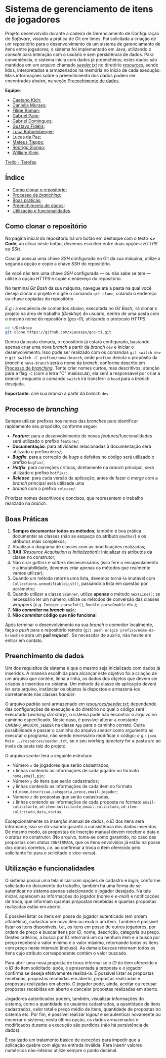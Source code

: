 # Sistema de gerenciamento de itens de jogadores

Projeto desenvolvido durante a cadeira de Gerenciamento de Configuração de _Software_, visando a prática de Git em
times. Foi solicitada a criação de um repositório para o desenvolvimento de um sistema de gerenciamento de itens entre
jogadores; o sistema foi implementado em Java, utilizando o _console_ para interação com o usuário e sem persistência de
dados. Para conveniência, o sistema inicia com dados já preenchidos; estes dados são mantidos em um arquivo chamado
[_seeder.txt_](./resources/seeder.txt) no diretório [_resources_](./resources), sendo lidos, interpretados e armazenados
na memória no início de cada execução. Mais informações sobre o preenchimento dos dados podem ser encontradas abaixo, na
seção [Preenchimento de dados](#preenchimento-de-dados).

**Equipe**:
- [Caetano Kich](https://github.com/CaetanoKich);
- [Daniella Moraes](https://github.com/MSDaniella);
- [Filipe Roman](https://github.com/fitroman);
- [Gabriel Paim](https://github.com/GabrielArrudaPaim);
- [Gabriel Domingues](https://github.com/DominguesGabriel);
- [Gustavo Fidélis](https://github.com/gustavofid);
- [Luca Bohnenberger](https://github.com/LucaWBohnenberger);
- [Lucas da Paz](https://github.com/xLucaspx);
- [Mateus Tieppo](https://github.com/Mateus-Tieppo);
- [Rodrigo Slongo](https://github.com/Slongo11);
- [William Klein](https://github.com/William-Olv-Kln).

[Trello - Tarefas](https://trello.com/b/olub9SuD).

## Índice

- [Como clonar o repositório](#como-clonar-o-repositório);
- [Processo de _branching_](#processo-de-_branching_);
- [Boas práticas](#boas-práticas);
- [Preenchimento de dados](#preenchimento-de-dados);
- [Utilização e funcionalidades](#utilização-e-funcionalidades).

## Como clonar o repositório

Na página inicial do repositório há um botão em destaque com o texto **<> Code**; ao clicar neste botão, devemos
escolher entre duas opções: _HTTPS_ ou _SSH_.

Caso já possua uma chave _SSH_ configurada no Git da sua máquina, utilize a segunda opção e copie a chave _SSH_
do repositório.

Se você não tem uma chave _SSH_ configurada — ou não sabe se tem — utilize a opção _HTTPS_ e copie o endereço
do repositório.

No terminal _Git Bash_ da sua máquina, navegue até a pasta na qual você deseja clonar o projeto e digite o comando
`git clone`, colando o endereço ou chave copiadas do repositório.

_E.g._: a sequência de comandos abaixo, executada no _Git Bash_, irá clonar o projeto na área de trabalho (_Desktop_)
do usuário, dentro de uma pasta com o mesmo nome do repositório (_gcs-t1_), utilizando o protocolo _HTTPS_.

```bash
cd ~/Desktop
git clone https://github.com/xLucaspx/gcs-t1.git
```

Dentro da pasta clonada, o repositório já estará configurado, bastando apenas criar uma nova _branch_ a partir da
_branch_ `dev` e iniciar o desenvolvimento. Isso pode ser realizado com os comandos `git switch dev` e
`git switch -C prefixo/nova-branch`, onde `prefixo` denota o propósito da _branch_ e `nova-branch` será o nome da
_branch_, conforme descrito em [Processo de _branching_](#processo-de-_branching_). Tente criar nomes curtos, mas
descritivos; atenção para a flag `-C` (com a letra "C" maiúscula), ela será a responsável por criar a _branch_, enquanto
o comando `switch` irá transferir a `head` para a _branch_ desejada.

**Importante**: crie sua _branch_ a partir da _branch_ `dev`.

## Processo de _branching_

Sempre utilizar prefixos nos nomes das _branches_ para identificar rapidamente seu propósito, conforme segue:

- **_Feature_**: para o desenvolvimento de novas _features_/funcionalidades será utilizado o prefixo `feature/`;
- **Documentação**: para atividades relacionadas à documentação será utilizado o prefixo `docs/`;
- **_Bugfix_**: para a correção de _bugs_ e defeitos no código será utilizado o prefixo `bugfix/`;
- **_Hotfix_**: para correções críticas, diretamente na _branch_ principal, será utilizado o prefixo `hotfix/`;
- **_Release_**: para cada versão da aplicação, antes de fazer o _merge_ com a _branch_ principal será utilizada uma
- _branch_ com o prefixo `release/`.

Priorizar nomes descritivos e concisos, que representem o trabalho realizado na _branch_.

## Boas Práticas

1. **Sempre documentar todos os métodos**; também é boa prática documentar as classes (não se esqueça do atributo
	 `@author`) e os atributos mais complexos;
2. Atualizar o diagrama de classes com as modificações realizadas;
3. **RAII** (_Resource Acquisition is Initialization_): Inicializar os atributos da classe no construtor;
4. Não criar _getters_ e _setters_ desnecessários (isso fere o encapsulamento e a imutabilidade, devemos criar apenas
	 os métodos que realmente vamos utilizar);
5. Quando um método retorna uma lista, devemos torná-la imutável com `Collections.unmodifiableList()`, passando a lista
	 em questão por parâmetro;
6. Quando utilizar a classe `Scanner`, utilize **apenas** o método `nextLine()`; se necessário ler um número, utilize
	 os métodos de conversão das classes _wrappers_ (_e.g._ `Integer.parseInt()`, `Double.parseDouble` etc.);
7. **Não _commitar_ na _branch_ `main`**;
8. **Não _commitar_ código que não funciona**!

Após terminar o desenvolvimento na sua _branch_ e _commitar_ localmente, faça o _push_ para o repositório remoto
(`git push origin prefixo/nome-da-branch`) e abra um **_pull request_**`. Se necessitar de auxílio, não hesite em entrar
em contato.

## Preenchimento de dados

Um dos requisitos de sistema é que o mesmo seja inicializado com dados já inseridos. A maneira escolhida para alcançar
este objetivo foi a criação de um arquivo que contém, linha a linha, os dados dos objetos que devem ser criados e
inseridos no sistema. Um método da classe de aplicação deverá ler este arquivo, instânciar os objetos lá dispostos e
armazená-los corretamente nas classes _handler_.

O arquivo padrão será armazenado em [_resources/seeder.txt_](./resources/seeder.txt); dependendo das configurações de
execução e do diretório no qual o código será executado (_working directory_), o sistema pode não encontrar o arquivo no
caminho especificado. Neste caso, é possível alterar a constante `CAMINHO_ARQUIVO_SEEDER` na classe `App` para o caminho
correto. Outra possibilidade é passar o caminho do arquivo _seeder_ como argumento ao executar o programa, não sendo
necessário modificar o código; _e.g._: `java Main ../resources/seeder.txt`, se o seu _working directory_ for a pasta
_src_ ao invés da pasta raíz do projeto.

O arquivo _seeder_ terá a seguinte estrutura:

- Número `x` de jogadores que serão cadastrados;
- `x` linhas contendo as informações de cada jogador no formato `nome,email,pin`;
- Número `y` de itens que serão cadastrados;
- `y` linhas contendo as informações de cada item no formato `id,nome,descricao,categoria,preco,email-jogador`;
- Número `z` de propostas que serão cadastradas;
- `z` linhas contendo as informações de cada proposta no formato
	`email-solicitante,id-item-solicitante,email-solicitado,id-item-solicitado,data,status`.

Excepcionalmente na inserção manual de dados, o _ID_ dos itens será informado; isso se dá visando garantir a
consistência dos dados inseridos. De mesmo modo, as propostas de inserção manual devem receber a data e o _status_ no
construtor. (No arquivo, toma-se como garantido, no caso das propostas com _status_ `CONFIRMADA`, que os itens
envolvidos já estão na posse dos donos corretos, _i.e._ ao confirmar a troca o item oferecido pelo solicitante foi para
o solicitado e vice-versa).

## Utilização e funcionalidades

O sistema possui uma tela inicial com opções de cadastro e _login_; conforme solicitado no documento do trabalho, também
há uma forma de se autenticar no sistema apenas selecionando o jogador desejado. Na tela inicial, aparecem as
informações do jogador (nome e _e-mail_) e notificações de troca, que informam quantas propostas recebidas e quantas
propostas realizadas estão em aberto.

É possível listar os itens em posse do jogador autenticado (em ordem alfabética), cadastrar um novo item ou excluir um
item. Também é possível listar os itens disponíveis, _i.e._, os itens em posse de outros jogadores, por ordem de preço e
buscar itens por _ID_, nome, descrição, categoria ou preço. Destes critérios, a busca por ID retornará um ou nenhum item
e a busca por preço receberá o valor mínimo e o valor máximo, retornando todos os itens com preço neste intervalo
(incluso). As demais buscas retornam todos os itens cujo atributo correspondente contém o valor buscado.

Para abrir uma nova proposta de troca informa-se o _ID_ do item oferecido e o _ID_ do item solicitado; após, é
apresentada a proposta e o jogador confirma se deseja efetivamente realizá-la. É possível listar as propostas recebidas,
propostas recebidas em aberto, propostas realizadas e propostas realizadas em aberto. O jogador pode, ainda, aceitar ou
recusar propostas recebidas em aberto e cancelar propostas realizadas em aberto.

Jogadores autenticados podem, também, visualizar informações do sistema, como a quantidade de usuários cadastrados, a
quantidade de itens cadastrados, valor total e preço médio de itens, quantidade de propostas no sistema etc. Por fim,
é possível realizar _logout_ e se autenticar novamente ou encerrar o sistema; nesta última opção, os dados armazenados e
modificados durante a execução são perdidos (não há persistência de dados).

É realizado um tratamento básico de exceções para impedir que a aplicação quebre com alguma entrada inválida. Para
inserir valores numéricos não-inteiros utilize sempre o ponto decimal. 
